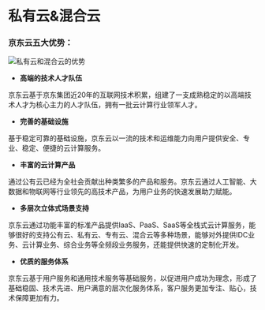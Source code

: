 # 私有云&混合云

### 京东云五大优势：





![私有云和混合云的优势](https://github.com/jdcloudcom/cn/blob/baishi/image/whitepaper/%E7%A7%81%E6%9C%89%E5%92%8C%E6%B7%B7%E5%90%88.png)





- **高端的技术人才队伍**

京东云基于京东集团近20年的互联网技术积累，组建了一支成熟稳定的以高端技术人才为核心主力的人才队伍，拥有一批云计算行业领军人才。

- **完善的基础设施**

基于稳定可靠的基础设施，京东云以一流的技术和运维能力向用户提供安全、专业、稳定、便捷的云计算服务。

- **丰富的云计算产品**

通过公有云已经为全社会贡献出种类繁多的产品和服务。京东云通过人工智能、大数据和物联网等行业领先的高技术产品，为用户业务的快速发展助力赋能。

- **多层次立体式场景支持**

京东云通过功能丰富的标准产品提供IaaS、PaaS、SaaS等全栈式云计算服务，能够很好的支持公有云、私有云、专有云、混合云等多种场景，能够对外提供IDC业务、云计算业务、综合业务等全频段业务服务，还能提供快速的定制化开发。

- **优质的服务体系**

京东云基于用户服务和通用技术服务等基础服务，以促进用户成功为理念，形成了基础稳固、技术先进、用户满意的层次化服务体系，客户服务更加专注、贴心，技术保障更加有力。

